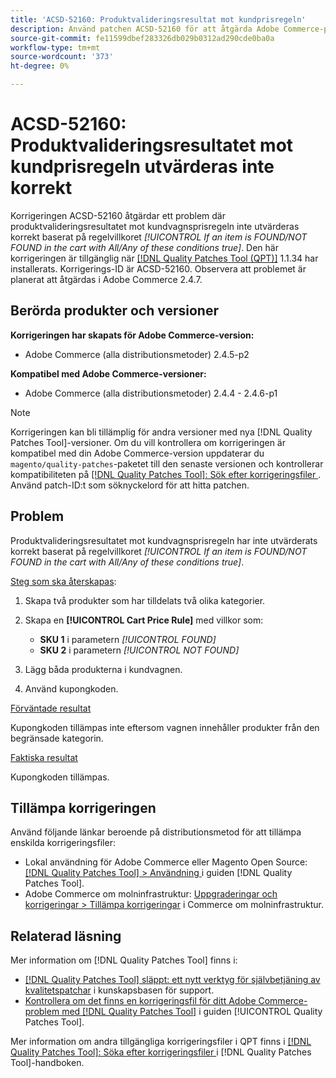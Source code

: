 ```yaml
---
title: 'ACSD-52160: Produktvalideringsresultat mot kundprisregeln'
description: Använd patchen ACSD-52160 för att åtgärda Adobe Commerce-problemet där produktvalideringsresultatet mot kundprisregeln inte utvärderas korrekt baserat på regelvillkoret *[!UICONTROL If an item is FOUND/NOT FOUND in the cart with All/Any of these conditions true]*.
source-git-commit: fe11599dbef283326db029b0312ad290cde0ba0a
workflow-type: tm+mt
source-wordcount: '373'
ht-degree: 0%

---
```


# ACSD-52160: Produktvalideringsresultatet mot kundprisregeln utvärderas inte korrekt

Korrigeringen ACSD-52160 åtgärdar ett problem där produktvalideringsresultatet mot kundvagnsprisregeln inte utvärderas korrekt baserat på regelvillkoret *[!UICONTROL If an item is FOUND/NOT FOUND in the cart with All/Any of these conditions true]*. Den här korrigeringen är tillgänglig när [[!DNL Quality Patches Tool (QPT)]](https://experienceleague.adobe.com/en/docs/commerce-knowledge-base/kb/announcements/commerce-announcements/magento-quality-patches-released-new-tool-to-self-serve-quality-patches) 1.1.34 har installerats. Korrigerings-ID är ACSD-52160. Observera att problemet är planerat att åtgärdas i Adobe Commerce 2.4.7.

## Berörda produkter och versioner

**Korrigeringen har skapats för Adobe Commerce-version:**

* Adobe Commerce (alla distributionsmetoder) 2.4.5-p2

**Kompatibel med Adobe Commerce-versioner:**

* Adobe Commerce (alla distributionsmetoder) 2.4.4 - 2.4.6-p1

>[!NOTE]
>
>Korrigeringen kan bli tillämplig för andra versioner med nya [!DNL Quality Patches Tool]-versioner. Om du vill kontrollera om korrigeringen är kompatibel med din Adobe Commerce-version uppdaterar du `magento/quality-patches`-paketet till den senaste versionen och kontrollerar kompatibiliteten på [[!DNL Quality Patches Tool]: Sök efter korrigeringsfiler ](https://experienceleague.adobe.com/tools/commerce-quality-patches/index.html). Använd patch-ID:t som söknyckelord för att hitta patchen.

## Problem

Produktvalideringsresultatet mot kundvagnsprisregeln har inte utvärderats korrekt baserat på regelvillkoret *[!UICONTROL If an item is FOUND/NOT FOUND in the cart with All/Any of these conditions true]*.

<u>Steg som ska återskapas</u>:

1. Skapa två produkter som har tilldelats två olika kategorier.
1. Skapa en **[!UICONTROL Cart Price Rule]** med villkor som:

   * **SKU 1** i parametern *[!UICONTROL FOUND]*
   * **SKU 2** i parametern *[!UICONTROL NOT FOUND]*

1. Lägg båda produkterna i kundvagnen.
1. Använd kupongkoden.

<u>Förväntade resultat</u>

Kupongkoden tillämpas inte eftersom vagnen innehåller produkter från den begränsade kategorin.

<u>Faktiska resultat</u>

Kupongkoden tillämpas.

## Tillämpa korrigeringen

Använd följande länkar beroende på distributionsmetod för att tillämpa enskilda korrigeringsfiler:

* Lokal användning för Adobe Commerce eller Magento Open Source: [[!DNL Quality Patches Tool] > Användning ](</help/tools/quality-patches-tool/usage.md>) i guiden [!DNL Quality Patches Tool].
* Adobe Commerce om molninfrastruktur: [Uppgraderingar och korrigeringar > Tillämpa korrigeringar](https://experienceleague.adobe.com/docs/commerce-cloud-service/user-guide/develop/upgrade/apply-patches.html) i Commerce om molninfrastruktur.

## Relaterad läsning

Mer information om [!DNL Quality Patches Tool] finns i:

* [[!DNL Quality Patches Tool] släppt: ett nytt verktyg för självbetjäning av kvalitetspatchar](https://experienceleague.adobe.com/en/docs/commerce-knowledge-base/kb/announcements/commerce-announcements/magento-quality-patches-released-new-tool-to-self-serve-quality-patches) i kunskapsbasen för support.
* [Kontrollera om det finns en korrigeringsfil för ditt Adobe Commerce-problem med  [!DNL Quality Patches Tool]](/help/tools/quality-patches-tool/patches-available-in-qpt/check-patch-for-magento-issue-with-magento-quality-patches.md) i guiden [!UICONTROL Quality Patches Tool].


Mer information om andra tillgängliga korrigeringsfiler i QPT finns i [[!DNL Quality Patches Tool]: Söka efter korrigeringsfiler ](<https://experienceleague.adobe.com/tools/commerce-quality-patches/index.html>) i [!DNL Quality Patches Tool]-handboken.
